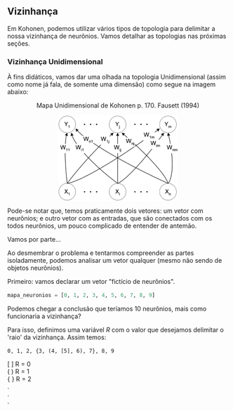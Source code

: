 ## Vizinhança

Em Kohonen, podemos utilizar vários tipos de topologia para delimitar a nossa vizinhança de neurônios. Vamos detalhar as topologias nas próximas seções.

### Vizinhança Unidimensional

À fins didáticos, vamos dar uma olhada na topologia Unidimensional (assim como nome já fala, de somente uma dimensão) como segue na imagem abaixo:

<p align="center">
 Mapa Unidimensional de Kohonen p. 170. Fausett (1994)
</p>

<p align="center">
 <img align="center" src="https://github.com/MuriloChaves/Kohonen_Fausett/blob/master/vizinhanca/imagens/vizinhanca_unidimensional.gif">
</p>

Pode-se notar que, temos praticamente dois vetores: um vetor com neurônios; e outro vetor com as entradas, que são conectados com os todos neurônios, um pouco complicado de entender de antemão.

Vamos por parte... 

Ao desmembrar o problema e tentarmos compreender as partes isoladamente, podemos analisar um vetor qualquer (mesmo não sendo de objetos neurônios). 

Primeiro: vamos declarar um vetor "fictício de neurônios".

```python
mapa_neuronios = [0, 1, 2, 3, 4, 5, 6, 7, 8, 9]
```

Podemos chegar a conclusão que teríamos 10 neurônios, mais como funcionaria a vizinhança? 

Para isso, definimos uma variável <i>R</i> com o valor que desejamos delimitar o 'raio' da vizinhança. Assim temos:

```
0, 1, 2, {3, (4, [5], 6), 7}, 8, 9
```

\[ \] R = 0 <br/>
\( \) R = 1 <br/>
\{ \} R = 2 <br/>
. <br/>
. <br/>
. <br/>
